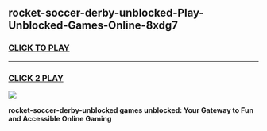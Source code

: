 
## rocket-soccer-derby-unblocked-Play-Unblocked-Games-Online-8xdg7
<h3>
<a href="https://premium76.site?title=rocket-soccer-derby-unblocked&ref=25A">CLICK TO PLAY</a></h3>
<hr>

<h3>
<a href="https://premium76.site?title=rocket-soccer-derby-unblocked&ref=25A">CLICK 2 PLAY</a>
  
</h3>

<a href="https://premium76.site?title=rocket-soccer-derby-unblocked&ref=25A"><img src="https://clearcache.store/games.png"></a>


**rocket-soccer-derby-unblocked games unblocked: Your Gateway to Fun and Accessible Online Gaming**
